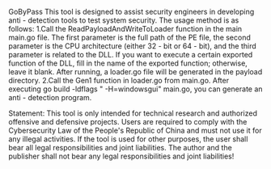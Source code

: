 GoByPass
  This tool is designed to assist security engineers in developing anti - detection tools to test system security.
  The usage method is as follows:
    1.Call the ReadPayloadAndWriteToLoader function in the main main.go file. The first parameter is the full path of the PE file, the second parameter is the CPU architecture (either 32 - bit or 64 - bit), and the third parameter is related to the DLL. If you want to execute a certain exported function of the DLL, fill in the name of the exported function; otherwise, leave it blank. After running, a loader.go file will be generated in the payload directory.
    2.Call the Gen1 function in loader.go from main.go. After executing go build -ldflags " -H=windowsgui" main.go, you can generate an anti - detection program.

Statement:
This tool is only intended for technical research and authorized offensive and defensive projects. Users are required to comply with the Cybersecurity Law of the People's Republic of China and must not use it for any illegal activities. If the tool is used for other purposes, the user shall bear all legal responsibilities and joint liabilities. The author and the publisher shall not bear any legal responsibilities and joint liabilities!
